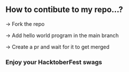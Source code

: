 ## How to contibute to my repo...?

-> Fork the repo

-> Add hello world program in the main branch

-> Create a pr and wait for it to get merged


### Enjoy your HacktoberFest swags
